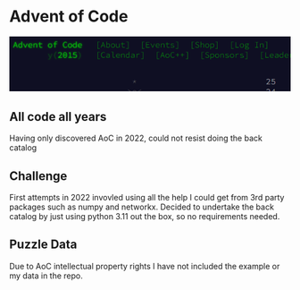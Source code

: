 # Advent of Code
![AOC](aoc.png)

## All code all years
Having only discovered AoC in 2022, could not resist doing the back catalog

## Challenge
First attempts in 2022 invovled using all the help I could get from 3rd party packages such as numpy and networkx.
Decided to undertake the back catalog by just using python 3.11 out the box, so no requirements needed.

## Puzzle Data
Due to AoC intellectual property rights I have not included the example or my data in the repo.
